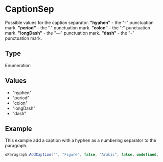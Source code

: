 # CaptionSep

Possible values for the caption separator.
**"hyphen"** - the "-" punctuation mark.
**"period"** - the "." punctuation mark.
**"colon"** - the ":" punctuation mark.
**"longDash"** - the "—" punctuation mark.
**"dash"** - the "-" punctuation mark.

## Type

Enumeration

## Values

- "hyphen"
- "period"
- "colon"
- "longDash"
- "dash"


## Example

This example add a caption with a hyphen as a numbering separator to the paragraph.

```javascript
oParagraph.AddCaption("", "Figure", false, "Arabic", false, undefined, "hyphen");
```
